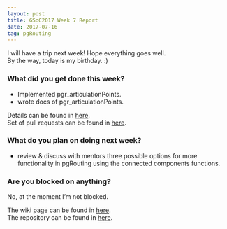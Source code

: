 ```yaml
---
layout: post
title: GSoC2017 Week 7 Report 
date: 2017-07-16
tag: pgRouting 
---
```


I will have a trip next week! Hope everything goes well.  
By the way, today is my birthday. :)

### What did you get done this week?

- Implemented pgr_articulationPoints.
- wrote docs of pgr_articulationPoints.

Details can be found in [here](https://github.com/pgRouting/pgrouting/wiki/GSoC-2017-Connected-Components#week-7).  
Set of pull requests can be found in [here](https://github.com/pgRouting/pgrouting/pulls?q=is%3Apr+author%3AXJTUmg+is%3Aclosed).

### What do you plan on doing next week?

- review & discuss with mentors three possible options for more functionality in pgRouting using the connected components functions.

### Are you blocked on anything?

No, at the moment I’m not blocked.  

The wiki page can be found in [here](https://github.com/pgRouting/pgrouting/wiki/GSoC-2017-Connected-Components).  
The repository can be found in [here](https://github.com/pgRouting/pgrouting/tree/gsoc-component).
